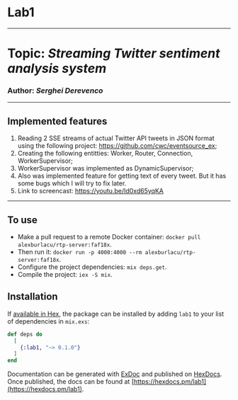 # Lab1
-----
# Topic: *Streaming Twitter sentiment analysis system*
### Author: *Serghei Derevenco*
-----
## Implemented features
1. Reading 2 SSE streams of actual Twitter API tweets in JSON format using the following project: https://github.com/cwc/eventsource_ex;  
2. Creating the following entitties: Worker, Router, Connection, WorkerSupervisor;  
3. WorkerSupervisor was implemented as DynamicSupervisor;  
4. Also was implemented feature for getting text of every tweet. But it has some bugs which I will try to fix later.  
5. Link to screencast: https://youtu.be/Id0xd65yqKA  
-----
## To use
* Make a pull request to a remote Docker container: `docker pull alexburlacu/rtp-server:faf18x`.
* Then run it: `docker run -p 4000:4000 --rm alexburlacu/rtp-server:faf18x`.
* Configure the project dependencies: `mix deps.get`.
* Compile the project: `iex -S mix`.
## Installation

If [available in Hex](https://hex.pm/docs/publish), the package can be installed
by adding `lab1` to your list of dependencies in `mix.exs`:

```elixir
def deps do
  [
    {:lab1, "~> 0.1.0"}
  ]
end
```

Documentation can be generated with [ExDoc](https://github.com/elixir-lang/ex_doc)
and published on [HexDocs](https://hexdocs.pm). Once published, the docs can
be found at [https://hexdocs.pm/lab1](https://hexdocs.pm/lab1).

